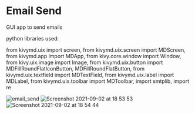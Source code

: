 # Email Send

GUI app to send emails

python libraries used:

from kivymd.uix import screen,
from kivymd.uix.screen import MDScreen,
from kivymd.app import MDApp,
from kivy.core.window import Window,
from kivy.uix.image import Image,
from kivymd.uix.button import MDFillRoundFlatIconButton, MDFillRoundFlatButton,
from kivymd.uix.textfield import MDTextField,
from kivymd.uix.label import MDLabel,
from kivymd.uix.toolbar import MDToolbar,
import smtplib,
import re

![email_send](https://user-images.githubusercontent.com/76489213/131874241-524230b5-2794-4b27-b127-c4a0b34f4842.png)
![Screenshot 2021-09-02 at 18 53 53](https://user-images.githubusercontent.com/76489213/131876922-a35dadef-28e7-4739-ba08-ebe61add42a7.png)
![Screenshot 2021-09-02 at 18 54 44](https://user-images.githubusercontent.com/76489213/131877445-bb724004-e547-4f35-ba5b-d577d566f2e2.jpg)


